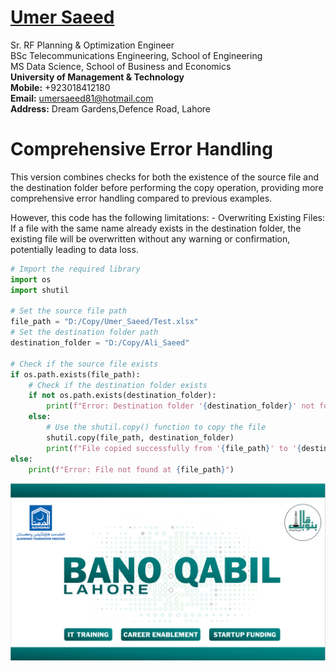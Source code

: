#  [Umer Saeed](https://www.linkedin.com/in/engumersaeed/)
Sr. RF Planning & Optimization Engineer<br>
BSc Telecommunications Engineering, School of Engineering<br>
MS Data Science, School of Business and Economics<br>
**University of Management & Technology**<br>
**Mobile:**     +923018412180<br>
**Email:**  umersaeed81@hotmail.com<br>
**Address:** Dream Gardens,Defence Road, Lahore<br>

# Comprehensive Error Handling

This version combines checks for both the existence of the source file and the destination folder before performing the copy operation, providing more comprehensive error handling compared to previous examples.

However, this code has the following limitations:
    - Overwriting Existing Files: If a file with the same name already exists in the destination folder, the existing file will be overwritten without any warning or confirmation, potentially leading to data loss.



```python
# Import the required library
import os
import shutil

# Set the source file path
file_path = "D:/Copy/Umer_Saeed/Test.xlsx"
# Set the destination folder path
destination_folder = "D:/Copy/Ali_Saeed"

# Check if the source file exists
if os.path.exists(file_path):
    # Check if the destination folder exists
    if not os.path.exists(destination_folder):
        print(f"Error: Destination folder '{destination_folder}' not found.")
    else:
        # Use the shutil.copy() function to copy the file
        shutil.copy(file_path, destination_folder)
        print(f"File copied successfully from '{file_path}' to '{destination_folder}'.")
else:
    print(f"Error: File not found at {file_path}")
```

![](https://github.com/Umersaeed81/File_Management_Operations/blob/main/log/pic1.png?raw=true)


```python

```
